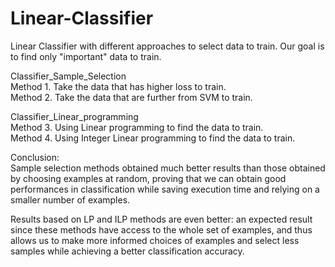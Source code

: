 # Linear-Classifier

Linear Classifier with different approaches to select data to train. 
Our goal is to find only "important" data to train. 

Classifier_Sample_Selection  
Method 1. Take the data that has higher loss to train.  
Method 2. Take the data that are further from SVM to train. 

Classifier_Linear_programming  
Method 3. Using Linear programming to find the data to train.  
Method 4. Using Integer Linear programming to find the data to train.



Conclusion:  
Sample selection methods obtained much better results than those obtained by choosing examples at random, proving that we can obtain good performances in classification while saving execution time and relying on a smaller number of examples.  

Results based on LP and ILP methods are even better: an expected result since these methods have access to the whole set of examples, and thus allows us to make more informed choices of examples and select less samples while achieving a better classification accuracy.
